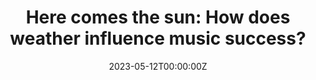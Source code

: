---
# Documentation: https://wowchemy.com/docs/managing-content/

title: "Here comes the sun: How does weather influence music success?"
summary: 
authors: []
tags: []
categories: []
date: "2023-05-12T00:00:00Z"
lastmod: "2023-05-12T00:00:00Z"


# Optional external URL for project (replaces project detail page).
external_link: https://www.independent.co.uk/news/science/met-office-university-of-oxford-sean-paul-b2331283.html

# Featured image
# To use, add an image named `featured.jpg/png` to your page's folder.
# Focal points: Smart, Center, TopLeft, Top, TopRight, Left, Right, BottomLeft, Bottom, BottomRight.
image:
  caption:
  focal_point: ""
  preview_only: false

# Custom links (optional).
#   Uncomment and edit lines below to show custom links.

url_code: ""
url_pdf: ""
url_slides: ""
url_video: ""

# Slides (optional).
#   Associate this project with Markdown slides.
#   Simply enter your slide deck's filename without extension.
#   E.g. `slides = "example-slides"` references `content/slides/example-slides.md`.
#   Otherwise, set `slides = ""`.
slides: ""
---
